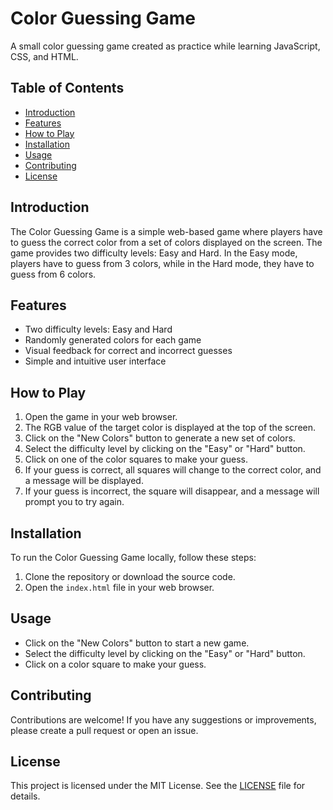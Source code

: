 # Color Guessing Game

A small color guessing game created as practice while learning JavaScript, CSS, and HTML.

## Table of Contents

- [Introduction](#introduction)
- [Features](#features)
- [How to Play](#how-to-play)
- [Installation](#installation)
- [Usage](#usage)
- [Contributing](#contributing)
- [License](#license)

## Introduction

The Color Guessing Game is a simple web-based game where players have to guess the correct color from a set of colors displayed on the screen. The game provides two difficulty levels: Easy and Hard. In the Easy mode, players have to guess from 3 colors, while in the Hard mode, they have to guess from 6 colors.

## Features

- Two difficulty levels: Easy and Hard
- Randomly generated colors for each game
- Visual feedback for correct and incorrect guesses
- Simple and intuitive user interface

## How to Play

1. Open the game in your web browser.
2. The RGB value of the target color is displayed at the top of the screen.
3. Click on the "New Colors" button to generate a new set of colors.
4. Select the difficulty level by clicking on the "Easy" or "Hard" button.
5. Click on one of the color squares to make your guess.
6. If your guess is correct, all squares will change to the correct color, and a message will be displayed.
7. If your guess is incorrect, the square will disappear, and a message will prompt you to try again.

## Installation

To run the Color Guessing Game locally, follow these steps:

1. Clone the repository or download the source code.
2. Open the `index.html` file in your web browser.

## Usage

- Click on the "New Colors" button to start a new game.
- Select the difficulty level by clicking on the "Easy" or "Hard" button.
- Click on a color square to make your guess.

## Contributing

Contributions are welcome! If you have any suggestions or improvements, please create a pull request or open an issue.

## License

This project is licensed under the MIT License. See the [LICENSE](LICENSE) file for details.